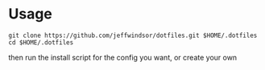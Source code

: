 # Usage

```
git clone https://github.com/jeffwindsor/dotfiles.git $HOME/.dotfiles
cd $HOME/.dotfiles
```
then run the install script for the config you want, or create your own
